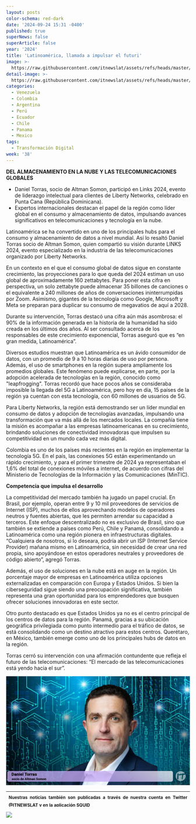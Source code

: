 ```yaml
---
layout: posts
color-schema: red-dark
date: '2024-09-24 15:31 -0400'
published: true
superNews: false
superArticle: false
year: '2024'
title: 'Latinoamérica, llamada a impulsar el futuri'
image: >-
  https://raw.githubusercontent.com/itnewslat/assets/refs/heads/master/img/540x320/Daniel-Torras-p.jpg
detail-image: >-
  https://raw.githubusercontent.com/itnewslat/assets/refs/heads/master/img/1024x680/Daniel-Torras-g.jpg
categories:
  - Venezuela
  - Colombia
  - Argentina
  - Perú
  - Ecuador
  - Chile
  - Panama
  - Mexico
tags:
  - Transformación Digital
week: '38'
---
```

**DEL ALMACENAMIENTO EN LA NUBE Y LAS TELECOMUNICACIONES GLOBALES**
 
- Daniel Torras, socio de Altman Somon, participó en Links 2024, evento de liderazgo intelectual para clientes de Liberty Networks, celebrado en Punta Cana (República Dominicana).
- Expertos internacionales destacan el papel de la región como líder global en el consumo y almacenamiento de datos, impulsando avances significativos en telecomunicaciones y tecnología en la nube.
 
Latinoamérica se ha convertido en uno de los principales hubs para el consumo y almacenamiento de datos a nivel mundial. Así lo resaltó Daniel Torras socio de Altman Somon, quien compartió su visión durante LINKS 2024, evento especializado en la industria de las telecomunicaciones organizado por Liberty Networks.

En un contexto en el que el consumo global de datos sigue en constante crecimiento, las proyecciones para lo que queda del 2024 estiman un uso global de aproximadamente 160 zettabytes. Para poner esta cifra en perspectiva, un solo zettabyte puede almacenar 35 billones de canciones o el equivalente a 240 millones de años de conversaciones ininterrumpidas por Zoom. Asimismo, gigantes de la tecnología como Google, Microsoft y Meta se preparan para duplicar su consumo de megavatios de aquí a 2028.

Durante su intervención, Torras destacó una cifra aún más asombrosa: el 90% de la información generada en la historia de la humanidad ha sido creada en los últimos dos años. Al ser consultado acerca de los responsables de este crecimiento exponencial, Torras aseguró que es “en gran medida, Latinoamérica”.

Diversos estudios muestran que Latinoamérica es un ávido consumidor de datos, con un promedio de 9 a 10 horas diarias de uso por persona. Además, el uso de smartphones en la región supera ampliamente los promedios globales. Este fenómeno puede explicarse, en parte, por la adopción acelerada de tecnologías en la región, conocido como "leapfrogging". Torras recordó que hace pocos años se consideraba imposible la llegada del 5G a Latinoamérica, pero hoy en día, 15 países de la región ya cuentan con esta tecnología, con 60 millones de usuarios de 5G.

Para Liberty Networks, la región está demostrando ser un líder mundial en consumo de datos y adopción de tecnologías avanzadas, impulsando una transformación que va más allá de los mercados locales. La compañía tiene la misión es acompañar a las empresas latinoamericanas en su crecimiento, brindando soluciones de conectividad innovadoras que impulsen su competitividad en un mundo cada vez más digital. 

Colombia es uno de los países más recientes en la región en implementar la tecnología 5G. En el país, las conexiones 5G están experimentando un rápido crecimiento, y para el primer trimestre de 2024 ya representaban el 1,6% del total de conexiones móviles a internet, de acuerdo con cifras del Ministerio de Tecnologías de la Información y las Comunicaciones (MinTIC).

**Competencia que impulsa el desarrollo**

La competitividad del mercado también ha jugado un papel crucial. En Brasil, por ejemplo, operan entre 9 y 10 mil proveedores de servicios de Internet (ISP), muchos de ellos aprovechando modelos de operadores neutros y fuentes abiertas, que les permiten arrendar su capacidad a terceros. Este enfoque descentralizado no es exclusivo de Brasil, sino que también se extiende a países como Perú, Chile y Panamá, consolidando a Latinoamérica como una región pionera en infraestructuras digitales.
“Cualquiera de nosotros, si lo deseara, podría abrir un ISP (Internet Service Provider) mañana mismo en Latinoamérica, sin necesidad de crear una red propia, sino apoyándose en estos operadores neutrales y proveedores de código abierto”, agregó Torras.

Además, el uso de soluciones en la nube está en auge en la región. Un porcentaje mayor de empresas en Latinoamérica utiliza opciones externalizadas en comparación con Europa y Estados Unidos. Si bien la ciberseguridad sigue siendo una preocupación significativa, también representa una gran oportunidad para los emprendedores que busquen ofrecer soluciones innovadoras en este sector.

Otro punto destacado es que Estados Unidos ya no es el centro principal de los centros de datos para la región. Panamá, gracias a su ubicación geográfica privilegiada como punto intermedio para el tráfico de datos, se está consolidando como un destino atractivo para estos centros. Querétaro, en México, también emerge como uno de los principales hubs de datos en la región.

Torras cerró su intervención con una afirmación contundente que refleja el futuro de las telecomunicaciones: “El mercado de las telecomunicaciones está yendo hacia el sur”.

![](https://raw.githubusercontent.com/itnewslat/assets/refs/heads/master/img/540x320/Daniel-Torras-p.jpg)

<table style="height: 42px;" width="569">
<tbody>
<tr>
<td style="text-align: justify;"><sub><strong>Nuestras noticias también son publicadas a través de nuestra cuenta en Twitter <a href="https://twitter.com/itnewslat?lang=es">@ITNEWSLAT</a> y en la aplicación <a href="https://squidapp.co/en/">SQUID</a></strong></sub></td>
</tr>
</tbody>
</table>

<img src="https://tracker.metricool.com/c3po.jpg?hash=56f88a41e39ab42c063cc51676587a04"/>